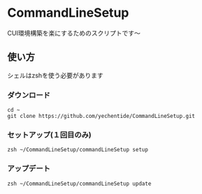 # CommandLineSetup

CUI環境構築を楽にするためのスクリプトです〜
## 使い方

シェルはzshを使う必要があります

### ダウンロード

```shell
cd ~
git clone https://github.com/yechentide/CommandLineSetup.git
```

### セットアップ(１回目のみ)

```shell
zsh ~/CommandLineSetup/commandLineSetup setup
```

### アップデート

```shell
zsh ~/CommandLineSetup/commandLineSetup update
```